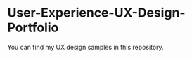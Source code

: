 # User-Experience-UX-Design-Portfolio
You can find my UX design samples in this repository.  




































